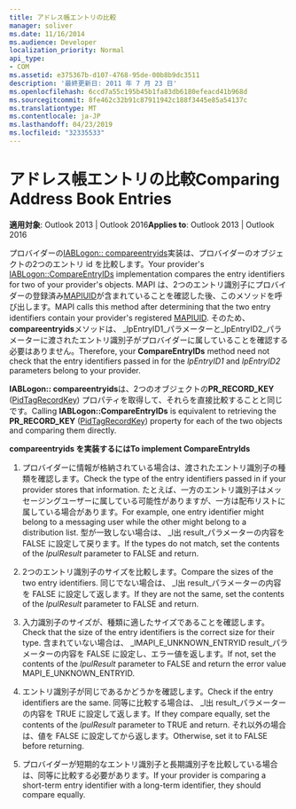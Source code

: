 ```yaml
---
title: アドレス帳エントリの比較
manager: soliver
ms.date: 11/16/2014
ms.audience: Developer
localization_priority: Normal
api_type:
- COM
ms.assetid: e375367b-d107-4768-95de-00b8b9dc3511
description: '最終更新日: 2011 年 7 月 23 日'
ms.openlocfilehash: 6ccd7a55c195b45b1fa83db6180efeacd41b968d
ms.sourcegitcommit: 8fe462c32b91c87911942c188f3445e85a54137c
ms.translationtype: MT
ms.contentlocale: ja-JP
ms.lasthandoff: 04/23/2019
ms.locfileid: "32335533"
---
```

# <a name="comparing-address-book-entries"></a><span data-ttu-id="6c245-103">アドレス帳エントリの比較</span><span class="sxs-lookup"><span data-stu-id="6c245-103">Comparing Address Book Entries</span></span>

  
  
<span data-ttu-id="6c245-104">**適用対象**: Outlook 2013 | Outlook 2016</span><span class="sxs-lookup"><span data-stu-id="6c245-104">**Applies to**: Outlook 2013 | Outlook 2016</span></span> 
  
<span data-ttu-id="6c245-105">プロバイダーの[IABLogon:: compareentryids](iablogon-compareentryids.md)実装は、プロバイダーのオブジェクトの2つのエントリ id を比較します。</span><span class="sxs-lookup"><span data-stu-id="6c245-105">Your provider's [IABLogon::CompareEntryIDs](iablogon-compareentryids.md) implementation compares the entry identifiers for two of your provider's objects.</span></span> <span data-ttu-id="6c245-106">MAPI は、2つのエントリ識別子にプロバイダーの登録済み[MAPIUID](mapiuid.md)が含まれていることを確認した後、このメソッドを呼び出します。</span><span class="sxs-lookup"><span data-stu-id="6c245-106">MAPI calls this method after determining that the two entry identifiers contain your provider's registered [MAPIUID](mapiuid.md).</span></span> <span data-ttu-id="6c245-107">そのため、 **compareentryids**メソッドは、 _lpEntryID1_パラメーターと_lpEntryID2_パラメーターに渡されたエントリ識別子がプロバイダーに属していることを確認する必要はありません。</span><span class="sxs-lookup"><span data-stu-id="6c245-107">Therefore, your **CompareEntryIDs** method need not check that the entry identifiers passed in for the  _lpEntryID1_ and  _lpEntryID2_ parameters belong to your provider.</span></span> 
  
<span data-ttu-id="6c245-108">**IABLogon:: compareentryids**は、2つのオブジェクトの**PR_RECORD_KEY** ([PidTagRecordKey](pidtagrecordkey-canonical-property.md)) プロパティを取得して、それらを直接比較することと同じです。</span><span class="sxs-lookup"><span data-stu-id="6c245-108">Calling **IABLogon::CompareEntryIDs** is equivalent to retrieving the **PR_RECORD_KEY** ([PidTagRecordKey](pidtagrecordkey-canonical-property.md)) property for each of the two objects and comparing them directly.</span></span>
  
 <span data-ttu-id="6c245-109">**compareentryids を実装するには**</span><span class="sxs-lookup"><span data-stu-id="6c245-109">**To implement CompareEntryIds**</span></span>
  
1. <span data-ttu-id="6c245-110">プロバイダーに情報が格納されている場合は、渡されたエントリ識別子の種類を確認します。</span><span class="sxs-lookup"><span data-stu-id="6c245-110">Check the type of the entry identifiers passed in if your provider stores that information.</span></span> <span data-ttu-id="6c245-111">たとえば、一方のエントリ識別子はメッセージングユーザーに属している可能性がありますが、一方は配布リストに属している場合があります。</span><span class="sxs-lookup"><span data-stu-id="6c245-111">For example, one entry identifier might belong to a messaging user while the other might belong to a distribution list.</span></span> <span data-ttu-id="6c245-112">型が一致しない場合は、 _l出 result_パラメーターの内容を FALSE に設定して戻ります。</span><span class="sxs-lookup"><span data-stu-id="6c245-112">If the types do not match, set the contents of the  _lpulResult_ parameter to FALSE and return.</span></span> 
    
2. <span data-ttu-id="6c245-113">2つのエントリ識別子のサイズを比較します。</span><span class="sxs-lookup"><span data-stu-id="6c245-113">Compare the sizes of the two entry identifiers.</span></span> <span data-ttu-id="6c245-114">同じでない場合は、 _l出 result_パラメーターの内容を FALSE に設定して返します。</span><span class="sxs-lookup"><span data-stu-id="6c245-114">If they are not the same, set the contents of the  _lpulResult_ parameter to FALSE and return.</span></span> 
    
3. <span data-ttu-id="6c245-115">入力識別子のサイズが、種類に適したサイズであることを確認します。</span><span class="sxs-lookup"><span data-stu-id="6c245-115">Check that the size of the entry identifiers is the correct size for their type.</span></span> <span data-ttu-id="6c245-116">含まれていない場合は、 _lMAPI_E_UNKNOWN_ENTRYID result_パラメーターの内容を FALSE に設定し、エラー値を返します。</span><span class="sxs-lookup"><span data-stu-id="6c245-116">If not, set the contents of the  _lpulResult_ parameter to FALSE and return the error value MAPI_E_UNKNOWN_ENTRYID.</span></span> 
    
4. <span data-ttu-id="6c245-117">エントリ識別子が同じであるかどうかを確認します。</span><span class="sxs-lookup"><span data-stu-id="6c245-117">Check if the entry identifiers are the same.</span></span> <span data-ttu-id="6c245-118">同等に比較する場合は、 _l出 result_パラメーターの内容を TRUE に設定して返します。</span><span class="sxs-lookup"><span data-stu-id="6c245-118">If they compare equally, set the contents of the  _lpulResult_ parameter to TRUE and return.</span></span> <span data-ttu-id="6c245-119">それ以外の場合は、値を FALSE に設定してから返します。</span><span class="sxs-lookup"><span data-stu-id="6c245-119">Otherwise, set it to FALSE before returning.</span></span> 
    
5. <span data-ttu-id="6c245-120">プロバイダーが短期的なエントリ識別子と長期識別子を比較している場合は、同等に比較する必要があります。</span><span class="sxs-lookup"><span data-stu-id="6c245-120">If your provider is comparing a short-term entry identifier with a long-term identifier, they should compare equally.</span></span>
    

